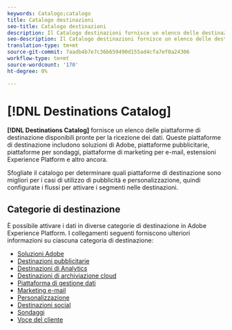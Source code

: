 ```yaml
---
keywords: Catalogo;catalogo
title: Catalogo destinazioni
seo-title: Catalogo destinazioni
description: Il Catalogo destinazioni fornisce un elenco delle destinazioni disponibili pronte per ricevere i dati. Tali destinazioni includono soluzioni  Adobe, piattaforme pubblicitarie, piattaforme di sondaggi, piattaforme di marketing e-mail e altro ancora.
seo-description: Il Catalogo destinazioni fornisce un elenco delle destinazioni disponibili pronte per ricevere i dati. Tali destinazioni includono soluzioni  Adobe, piattaforme pubblicitarie, piattaforme di sondaggi, piattaforme di marketing e-mail e altro ancora.
translation-type: tm+mt
source-git-commit: 7aadb4b7e7c36b659490d155ad4cfa7ef0a24306
workflow-type: tm+mt
source-wordcount: '170'
ht-degree: 0%

---
```



# [!DNL Destinations Catalog]

**[!DNL Destinations Catalog]** fornisce un elenco delle piattaforme di destinazione disponibili pronte per la ricezione dei dati. Queste piattaforme di destinazione includono  soluzioni di Adobe, piattaforme pubblicitarie, piattaforme per sondaggi, piattaforme di marketing per e-mail, estensioni  Experience Platform e altro ancora.

Sfogliate il catalogo per determinare quali piattaforme di destinazione sono migliori per i casi di utilizzo di pubblicità e personalizzazione, quindi configurate i flussi per attivare i segmenti nelle destinazioni.

## Categorie di destinazione

È possibile attivare i dati in diverse categorie di destinazione in Adobe Experience Platform. I collegamenti seguenti forniscono ulteriori informazioni su ciascuna categoria di destinazione:

- [Soluzioni  Adobe](./adobe/overview.md)
- [Destinazioni pubblicitarie](./advertising/overview.md)
- [Destinazioni di Analytics](./analytics/overview.md)
- [Destinazioni di archiviazione cloud](./cloud-storage/overview.md)
- [Piattaforma di gestione dati](./data-management/overview.md)
- [Marketing e-mail](./email-marketing/overview.md)
- [Personalizzazione](./personalization/overview.md)
- [Destinazioni social](./social/overview.md)
- [Sondaggi](./survey/overview.md)
- [Voce del cliente](./voice/overview.md)
